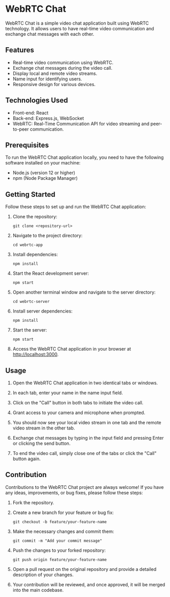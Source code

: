 # WebRTC Chat

WebRTC Chat is a simple video chat application built using WebRTC technology. It allows users to have real-time video communication and exchange chat messages with each other.

## Features

-   Real-time video communication using WebRTC.
-   Exchange chat messages during the video call.
-   Display local and remote video streams.
-   Name input for identifying users.
-   Responsive design for various devices.

## Technologies Used

-   Front-end: React
-   Back-end: Express.js, WebSocket
-   WebRTC: Real-Time Communication API for video streaming and peer-to-peer communication.

## Prerequisites

To run the WebRTC Chat application locally, you need to have the following software installed on your machine:

-   Node.js (version 12 or higher)
-   npm (Node Package Manager)

## Getting Started

Follow these steps to set up and run the WebRTC Chat application:

1.  Clone the repository:
        
    `git clone <repository-url>` 
    
2.  Navigate to the project directory:
        
    `cd webrtc-app` 
    
3.  Install dependencies:
        
    `npm install` 
    
4.  Start the React development server:
       
    `npm start` 
    
5.  Open another terminal window and navigate to the server directory:
        
    `cd webrtc-server` 
    
6.  Install server dependencies:
        
    `npm install` 
    
7.  Start the server:
        
    `npm start` 
    
8.  Access the WebRTC Chat application in your browser at [http://localhost:3000](http://localhost:3000/).
    

## Usage

1.  Open the WebRTC Chat application in two identical tabs or windows.
    
2.  In each tab, enter your name in the name input field.
    
3.  Click on the "Call" button in both tabs to initiate the video call.
    
4.  Grant access to your camera and microphone when prompted.
    
5.  You should now see your local video stream in one tab and the remote video stream in the other tab.
    
6.  Exchange chat messages by typing in the input field and pressing Enter or clicking the send button.
    
7.  To end the video call, simply close one of the tabs or click the "Call" button again.
   
   ## Contribution

Contributions to the WebRTC Chat project are always welcome! If you have any ideas, improvements, or bug fixes, please follow these steps:

1.  Fork the repository.
    
2.  Create a new branch for your feature or bug fix:
        
    `git checkout -b feature/your-feature-name` 
    
3.  Make the necessary changes and commit them:
        
    `git commit -m "Add your commit message"` 
    
4.  Push the changes to your forked repository:
        
    `git push origin feature/your-feature-name` 
    
5.  Open a pull request on the original repository and provide a detailed description of your changes.
    
6.  Your contribution will be reviewed, and once approved, it will be merged into the main codebase.